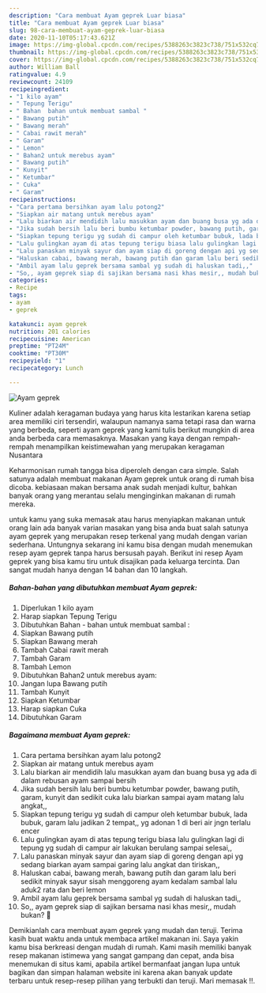 ```yaml
---
description: "Cara membuat Ayam geprek Luar biasa"
title: "Cara membuat Ayam geprek Luar biasa"
slug: 98-cara-membuat-ayam-geprek-luar-biasa
date: 2020-11-10T05:17:43.621Z
image: https://img-global.cpcdn.com/recipes/5388263c3823c738/751x532cq70/ayam-geprek-foto-resep-utama.jpg
thumbnail: https://img-global.cpcdn.com/recipes/5388263c3823c738/751x532cq70/ayam-geprek-foto-resep-utama.jpg
cover: https://img-global.cpcdn.com/recipes/5388263c3823c738/751x532cq70/ayam-geprek-foto-resep-utama.jpg
author: William Ball
ratingvalue: 4.9
reviewcount: 24109
recipeingredient:
- "1 kilo ayam"
- " Tepung Terigu"
- " Bahan  bahan untuk membuat sambal "
- " Bawang putih"
- " Bawang merah"
- " Cabai rawit merah"
- " Garam"
- " Lemon"
- " Bahan2 untuk merebus ayam"
- " Bawang putih"
- " Kunyit"
- " Ketumbar"
- " Cuka"
- " Garam"
recipeinstructions:
- "Cara pertama bersihkan ayam lalu potong2"
- "Siapkan air matang untuk merebus ayam"
- "Lalu biarkan air mendidih lalu masukkan ayam dan buang busa yg ada di dalam rebusan ayam sampai bersih"
- "Jika sudah bersih lalu beri bumbu ketumbar powder, bawang putih, garam, kunyit dan sedikit cuka lalu biarkan sampai ayam matang lalu angkat,,"
- "Siapkan tepung terigu yg sudah di campur oleh ketumbar bubuk, lada bubuk, garam lalu jadikan 2 tempat,, yg adonan 1 di beri air jngn terlalu encer"
- "Lalu gulingkan ayam di atas tepung terigu biasa lalu gulingkan lagi di tepung yg sudah di campur air lakukan berulang sampai selesai,,"
- "Lalu panaskan minyak sayur dan ayam siap di goreng dengan api yg sedang biarkan ayam sampai garing lalu angkat dan tiriskan,,"
- "Haluskan cabai, bawang merah, bawang putih dan garam lalu beri sedikit minyak sayur sisah menggoreng ayam kedalam sambal lalu aduk2 rata dan beri lemon"
- "Ambil ayam lalu geprek bersama sambal yg sudah di haluskan tadi,,"
- "So,, ayam geprek siap di sajikan bersama nasi khas mesir,, mudah bukan? 🙂"
categories:
- Recipe
tags:
- ayam
- geprek

katakunci: ayam geprek 
nutrition: 201 calories
recipecuisine: American
preptime: "PT24M"
cooktime: "PT30M"
recipeyield: "1"
recipecategory: Lunch

---
```



![Ayam geprek](https://img-global.cpcdn.com/recipes/5388263c3823c738/751x532cq70/ayam-geprek-foto-resep-utama.jpg)

Kuliner adalah keragaman budaya yang harus kita lestarikan karena setiap area memiliki ciri tersendiri, walaupun namanya sama tetapi rasa dan warna yang berbeda, seperti ayam geprek yang kami tulis berikut mungkin di area anda berbeda cara memasaknya. Masakan yang kaya dengan rempah-rempah menampilkan keistimewahan yang merupakan keragaman Nusantara

Keharmonisan rumah tangga bisa diperoleh dengan cara simple. Salah satunya adalah membuat makanan Ayam geprek untuk orang di rumah bisa dicoba. kebiasaan makan bersama anak sudah menjadi kultur, bahkan banyak orang yang merantau selalu menginginkan makanan di rumah mereka.



untuk kamu yang suka memasak atau harus menyiapkan makanan untuk orang lain ada banyak varian masakan yang bisa anda buat salah satunya ayam geprek yang merupakan resep terkenal yang mudah dengan varian sederhana. Untungnya sekarang ini kamu bisa dengan mudah menemukan resep ayam geprek tanpa harus bersusah payah.
Berikut ini resep Ayam geprek yang bisa kamu tiru untuk disajikan pada keluarga tercinta. Dan sangat mudah hanya dengan 14 bahan dan 10 langkah.


<!--inarticleads1-->

##### Bahan-bahan yang dibutuhkan membuat Ayam geprek:

1. Diperlukan 1 kilo ayam
1. Harap siapkan  Tepung Terigu
1. Dibutuhkan  Bahan - bahan untuk membuat sambal :
1. Siapkan  Bawang putih
1. Siapkan  Bawang merah
1. Tambah  Cabai rawit merah
1. Tambah  Garam
1. Tambah  Lemon
1. Dibutuhkan  Bahan2 untuk merebus ayam:
1. Jangan lupa  Bawang putih
1. Tambah  Kunyit
1. Siapkan  Ketumbar
1. Harap siapkan  Cuka
1. Dibutuhkan  Garam




<!--inarticleads2-->

##### Bagaimana membuat  Ayam geprek:

1. Cara pertama bersihkan ayam lalu potong2
1. Siapkan air matang untuk merebus ayam
1. Lalu biarkan air mendidih lalu masukkan ayam dan buang busa yg ada di dalam rebusan ayam sampai bersih
1. Jika sudah bersih lalu beri bumbu ketumbar powder, bawang putih, garam, kunyit dan sedikit cuka lalu biarkan sampai ayam matang lalu angkat,,
1. Siapkan tepung terigu yg sudah di campur oleh ketumbar bubuk, lada bubuk, garam lalu jadikan 2 tempat,, yg adonan 1 di beri air jngn terlalu encer
1. Lalu gulingkan ayam di atas tepung terigu biasa lalu gulingkan lagi di tepung yg sudah di campur air lakukan berulang sampai selesai,,
1. Lalu panaskan minyak sayur dan ayam siap di goreng dengan api yg sedang biarkan ayam sampai garing lalu angkat dan tiriskan,,
1. Haluskan cabai, bawang merah, bawang putih dan garam lalu beri sedikit minyak sayur sisah menggoreng ayam kedalam sambal lalu aduk2 rata dan beri lemon
1. Ambil ayam lalu geprek bersama sambal yg sudah di haluskan tadi,,
1. So,, ayam geprek siap di sajikan bersama nasi khas mesir,, mudah bukan? 🙂




Demikianlah cara membuat ayam geprek yang mudah dan teruji. Terima kasih buat waktu anda untuk membaca artikel makanan ini. Saya yakin kamu bisa berkreasi dengan mudah di rumah. Kami masih memiliki banyak resep makanan istimewa yang sangat gampang dan cepat, anda bisa menemukan di situs kami, apabila artikel bermanfaat jangan lupa untuk bagikan dan simpan halaman website ini karena akan banyak update terbaru untuk resep-resep pilihan yang terbukti dan teruji. Mari memasak !!. 
